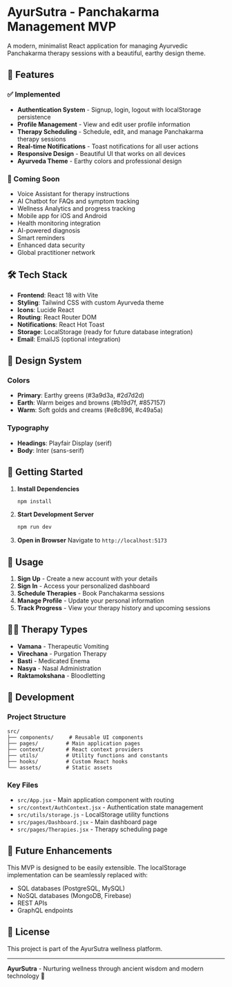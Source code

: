 # AyurSutra - Panchakarma Management MVP

A modern, minimalist React application for managing Ayurvedic Panchakarma therapy sessions with a beautiful, earthy design theme.

## 🌿 Features

### ✅ Implemented
- **Authentication System** - Signup, login, logout with localStorage persistence
- **Profile Management** - View and edit user profile information
- **Therapy Scheduling** - Schedule, edit, and manage Panchakarma therapy sessions
- **Real-time Notifications** - Toast notifications for all user actions
- **Responsive Design** - Beautiful UI that works on all devices
- **Ayurveda Theme** - Earthy colors and professional design

### 🚀 Coming Soon
- Voice Assistant for therapy instructions
- AI Chatbot for FAQs and symptom tracking
- Wellness Analytics and progress tracking
- Mobile app for iOS and Android
- Health monitoring integration
- AI-powered diagnosis
- Smart reminders
- Enhanced data security
- Global practitioner network

## 🛠 Tech Stack

- **Frontend**: React 18 with Vite
- **Styling**: Tailwind CSS with custom Ayurveda theme
- **Icons**: Lucide React
- **Routing**: React Router DOM
- **Notifications**: React Hot Toast
- **Storage**: LocalStorage (ready for future database integration)
- **Email**: EmailJS (optional integration)

## 🎨 Design System

### Colors
- **Primary**: Earthy greens (#3a9d3a, #2d7d2d)
- **Earth**: Warm beiges and browns (#b19d7f, #857157)
- **Warm**: Soft golds and creams (#e8c896, #c49a5a)

### Typography
- **Headings**: Playfair Display (serif)
- **Body**: Inter (sans-serif)

## 🚀 Getting Started

1. **Install Dependencies**
   ```bash
   npm install
   ```

2. **Start Development Server**
   ```bash
   npm run dev
   ```

3. **Open in Browser**
   Navigate to `http://localhost:5173`

## 📱 Usage

1. **Sign Up** - Create a new account with your details
2. **Sign In** - Access your personalized dashboard
3. **Schedule Therapies** - Book Panchakarma sessions
4. **Manage Profile** - Update your personal information
5. **Track Progress** - View your therapy history and upcoming sessions

## 🧘‍♀️ Therapy Types

- **Vamana** - Therapeutic Vomiting
- **Virechana** - Purgation Therapy
- **Basti** - Medicated Enema
- **Nasya** - Nasal Administration
- **Raktamokshana** - Bloodletting

## 🔧 Development

### Project Structure
```
src/
├── components/     # Reusable UI components
├── pages/         # Main application pages
├── context/       # React context providers
├── utils/         # Utility functions and constants
├── hooks/         # Custom React hooks
└── assets/        # Static assets
```

### Key Files
- `src/App.jsx` - Main application component with routing
- `src/context/AuthContext.jsx` - Authentication state management
- `src/utils/storage.js` - LocalStorage utility functions
- `src/pages/Dashboard.jsx` - Main dashboard page
- `src/pages/Therapies.jsx` - Therapy scheduling page

## 🔮 Future Enhancements

This MVP is designed to be easily extensible. The localStorage implementation can be seamlessly replaced with:
- SQL databases (PostgreSQL, MySQL)
- NoSQL databases (MongoDB, Firebase)
- REST APIs
- GraphQL endpoints

## 📄 License

This project is part of the AyurSutra wellness platform.

---

**AyurSutra** - Nurturing wellness through ancient wisdom and modern technology 🌿
